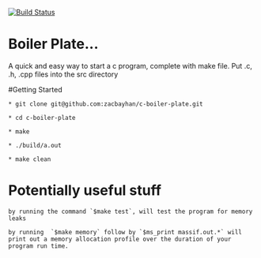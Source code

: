 [![Build Status](https://travis-ci.org/zacbayhan/c-boiler-plate.svg?branch=master)](https://travis-ci.org/zacbayhan/c-boiler-plate)
#  Boiler Plate...

A quick and easy way to start a c program, complete with make file. Put .c, .h, .cpp files into the src directory


#Getting Started

```
* git clone git@github.com:zacbayhan/c-boiler-plate.git

* cd c-boiler-plate

* make

* ./build/a.out

* make clean

```

# Potentially useful stuff

```
by running the command `$make test`, will test the program for memory leaks

by running  `$make memory` follow by `$ms_print massif.out.*` will print out a memory allocation profile over the duration of your program run time.
```
